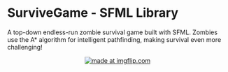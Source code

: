 # **SurviveGame** - SFML Library

A top-down endless-run zombie survival game built with SFML.
Zombies use the A* algorithm for intelligent pathfinding, making survival even more challenging!

<p align="center">
  <a href="https://imgflip.com/gif/3ol557">
    <img src="https://i.imgflip.com/3ol557.gif" title="made at imgflip.com"/>
  </a>
</p>
